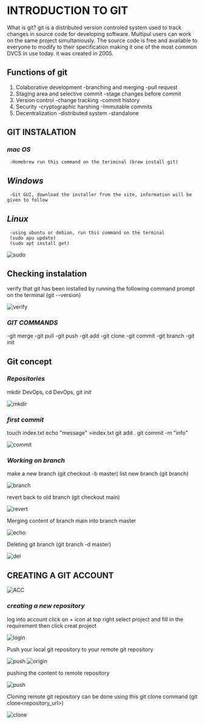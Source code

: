 # INTRODUCTION TO GIT

What is git? git is a distributed version controled system used to track changes in source code for developing software. Multipul users can work on the same project simultaniously. The source code is free and available to everyone to modify to their specification making it one of the most common DVCS in use today. it was created in 2005.

## Functions of git

1) Colaborative development
    -branching and merging
    -pull request
2) Staging area and selective commit
    -stage changes before commit
3) Version control
    -change tracking
    -commit history
4) Security
    -cryptographic harshing
    -Immutable commits
5) Decentralization
    -distributed system
    -standalone

## GIT INSTALATION            

### *mac OS*
     -Homebrew run this command on the teriminal (brew install git)
## *Windows*
     -Git GUI, download the installer from the site, information will be given to follow
## *Linux*
     -using ubuntu or debian, run this command on the terminal
     (sudo apu update)
     (sudo apt install get)

![sudo](ShareX_LVjKdzmcel.png)   

## Checking instalation
verify that git has been installed by running the following command prompt on the terminal (git --version)

![verify](Code_wndFCeukMn.png)

### *GIT COMMANDS*
  -git merge
  -git pull
  -git push
  -git add
  -git clone
  -git commit
  -git branch
  -git init

## Git concept

 ### *Repositories*
 mkdir DevOps, cd DevOps, git init

 ![mkdir](mintty_pCFRhNy97l.png)

 ### *first commit*
  touch index.txt
  echo "message" >index.txt
  git add .
  git commit -m "info"

  ![commit](msedge_DZhdNAq4oM.png)

 ### *Working on branch*
 make a new branch (git checkout -b master)
 list new branch (git branch)

 ![branch](ShareX_4S8D0OJTYc.png)

 revert back to old branch (git checkout main)

 ![revert](mintty_pIxtIY6mmx.png)

 Merging content of branch main into branch master

 ![echo](mintty_eB5YWqZOI0.png)

 Deleting git branch (git branch -d master)

 ![del](mintty_Y3y5DmVNH1.png)

 ## CREATING A GIT ACCOUNT

 ![ACC](msedge_HWpi7n5QJc.png)

 ### *creating a new repository*
 log into account
 click on + icon at top right
 select project and fill in the requirement
 then click creat project

 ![login](msedge_WqjDfWefe2.png)

 Push your local git repository to your remote git repository

 ![push](msedge_zqmdFaMyDq.png)
 ![origin](msedge_ht24R2jdDU.png)

 pushing the content to remote repository

 ![push](mintty_P0RpopOB5p.png)

 Cloning remote git repository can be done using this git clone command (git clone<repository_url>)

![clone](Code_Dnsa8Hd4tN.png)
